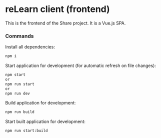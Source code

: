 # reLearn client (frontend)

This is the frontend of the Share project. It is a Vue.js SPA.

### Commands

Install all dependencies:

```sh
npm i
```

Start application for development (for automatic refresh on file changes):

```sh
npm start
or
npm run start
or
npm run dev
```

Build application for development:

```sh
npm run build
```

Start built application for development:

```sh
npm run start:build
```

